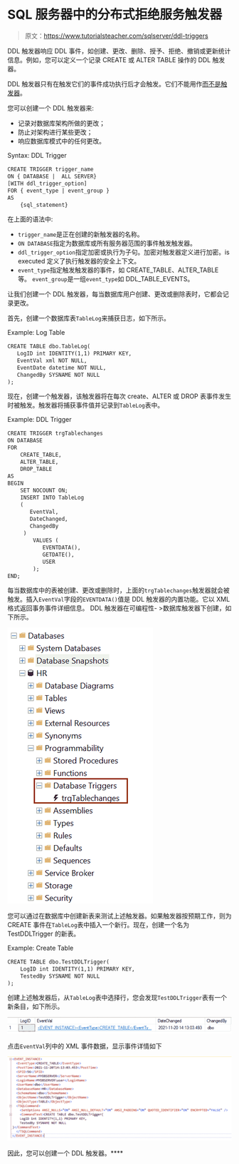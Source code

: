 # SQL 服务器中的分布式拒绝服务触发器

> 原文：<https://www.tutorialsteacher.com/sqlserver/ddl-triggers>

DDL 触发器响应 DDL 事件，如创建、更改、删除、授予、拒绝、撤销或更新统计信息。例如，您可以定义一个记录 CREATE 或 ALTER TABLE 操作的 DDL 触发器。

DDL 触发器只有在触发它们的事件成功执行后才会触发。它们不能用作[而不是触发器](/sqlserver/triggers#insteadof-triggers)。

您可以创建一个 DDL 触发器来:

*   记录对数据库架构所做的更改；
*   防止对架构进行某些更改；
*   响应数据库模式中的任何更改。

Syntax: DDL Trigger 

```
CREATE TRIGGER trigger_name
ON { DATABASE |  ALL SERVER}
[WITH ddl_trigger_option]
FOR { event_type | event_group }
AS 
    {sql_statement} 
```

在上面的语法中:

*   `trigger_name`是正在创建的新触发器的名称。
*   `ON DATABASE`指定为数据库或所有服务器范围的事件触发触发器。
*   `ddl_trigger_option`指定加密或执行为子句。加密对触发器定义进行加密。is executed 定义了执行触发器的安全上下文。
*   `event_type`指定触发触发器的事件，如 CREATE_TABLE、ALTER_TABLE 等。 `event_group`是一组`event_type`如 DDL_TABLE_EVENTS。

让我们创建一个 DDL 触发器，每当数据库用户创建、更改或删除表时，它都会记录更改。

首先，创建一个数据库表`TableLog`来捕获日志，如下所示。

Example: Log Table 

```
CREATE TABLE dbo.TableLog(
   LogID int IDENTITY(1,1) PRIMARY KEY,
   EventVal xml NOT NULL,
   EventDate datetime NOT NULL,
   ChangedBy SYSNAME NOT NULL
); 
```

现在，创建一个触发器，该触发器将在每次 create、ALTER 或 DROP 表事件发生时被触发。触发器将捕获事件值并记录到`TableLog`表中。

Example: DDL Trigger 

```
CREATE TRIGGER trgTablechanges
ON DATABASE
FOR	
    CREATE_TABLE,
    ALTER_TABLE, 
    DROP_TABLE
AS
BEGIN
    SET NOCOUNT ON;
    INSERT INTO TableLog
    (
       EventVal,
       DateChanged,
       ChangedBy
     )
        VALUES (
           EVENTDATA(),
           GETDATE(),
           USER
        );
END; 
```

每当数据库中的表被创建、更改或删除时，上面的`trgTablechanges`触发器就会被触发。插入`EventVal`字段的`EVENTDATA()`值是 DDL 触发器的内置功能。它以 XML 格式返回事务事件详细信息。 DDL 触发器在可编程性- >数据库触发器下创建，如下所示。

[![](img/1292ef2aa4459993f5608a4084ebbe81.png)](../../Content/images/sqlserver/ddl-trigger.png)

您可以通过在数据库中创建新表来测试上述触发器。如果触发器按预期工作，则为 CREATE 事件在`TableLog`表中插入一个新行。现在，创建一个名为 TestDDLTrigger 的新表。

Example: Create Table 

```
CREATE TABLE dbo.TestDDLTrigger(
    LogID int IDENTITY(1,1) PRIMARY KEY,
    TestedBy SYSNAME NOT NULL
); 
```

创建上述触发器后，从`TableLog`表中选择行，您会发现`TestDDLTrigger`表有一个新条目，如下所示。

[![](img/acc497a953e56b79cc5cd13cc0fd0e38.png)](../../Content/images/sqlserver/triggers5.png)

点击`EventVal`列中的 XML 事件数据，显示事件详情如下

[![](img/296bee869097f6f6ff484f42606d6b19.png)](../../Content/images/sqlserver/triggers6.png)

因此，您可以创建一个 DDL 触发器。****